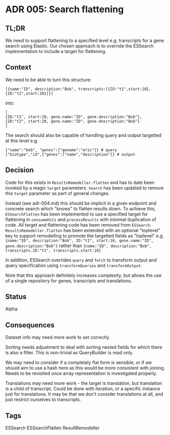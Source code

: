 # ADR 005: Search flattening

## TL;DR

We need to support flattening to a specified level e.g. transcripts for a gene search using Elastic. Our chosen approach is to override the ESSearch implementation to include a target for flattening.

## Context

We need to be able to turn this structure:
```
[{name:"ID", description:"Bob", transcripts:[{ID:"t1",start:10},{ID:"t2",start:20}]}]
```
into:
```
[
{ID:"t1", start:10, gene.name:"ID", gene.description:"Bob"},
{ID:"t2", start:20, gene.name:"ID", gene.description:"Bob"}
]
```

The search should also be capable of handling query and output targetted at this level e.g.
```
{"name":"bob", "genes":{"genome":"eric"}} # query
["biotype","id",{"genes":["name","description"]} # output
```

## Decision

Code for this exists in `ResultsRemodeller.flatten` and has to date been invoked by a magic `target` parameters. `Search` has been updated to remove this `target` parameter as part of general changes.

Instead (see adr-004.md) this should be implicit in a given endpoint and concrete search which "knows" to flatten results down. To achieve this, `ESSearchFlatten` has been implemented to use a specified target for flattening in `consumeHits` and `processResults` with minimal duplication of code. All target and flattening code has been removed from `ESSearch`. `ResultsRemodeller.flatten` has been extended with an optional "toplevel" key to support remodelling to promote the targetted fields as "toplevel" e.g.
```{name:"ID", description:"Bob", ID:"t1", start:10, gene.name:"ID", gene.description:"Bob"}```
rather than
```{name:"ID", description:"Bob", transcripts.ID:"t1", transcripts.start:10}```

In addition, ESSearch overrides `query` and `fetch` to transform output and query specification using `transformQueries` and `transformOutput`.

Note that this approach definitely increases complexity, but allows the use of a single repository for genes, transcripts and translations.

## Status
Alpha

## Consequences
Dataset info may need more work to set correctly

Sorting needs adjustment to deal with sorting nested fields for which there is also a filter. This is non-trivial as QueryBuilder is read only.

We may need to consider if a completely flat form is sensible, or if we should aim to use a hash here as this would be more consistent with joining. Needs to be revisited once array representation is investigated properly.

Translations may need more work - the target is translation, but translation is a child of transcript. Could be done with iteration, or a specific instance just for translations. It may be that we don't consider translations at all, and just restrict ourselves to transcripts.

## Tags
ESSearch ESSearchFlatten ResultRemodeller